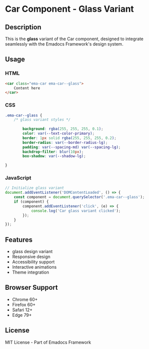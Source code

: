 # Car Component - Glass Variant

## Description
This is the **glass** variant of the Car component, designed to integrate seamlessly with the Emadocs Framework's design system.

## Usage

### HTML
```html
<car class="ema-car ema-car--glass">
    Content here
</car>
```

### CSS
```css
.ema-car--glass {
    /* glass variant styles */
    
        background: rgba(255, 255, 255, 0.1);
        color: var(--text-color-primary);
        border: 1px solid rgba(255, 255, 255, 0.2);
        border-radius: var(--border-radius-lg);
        padding: var(--spacing-md) var(--spacing-lg);
        backdrop-filter: blur(10px);
        box-shadow: var(--shadow-lg);
    
}
```

### JavaScript
```javascript
// Initialize glass variant
document.addEventListener('DOMContentLoaded', () => {
    const component = document.querySelector('.ema-car--glass');
    if (component) {
        component.addEventListener('click', (e) => {
            console.log('Car glass variant clicked');
        });
    }
});
```

## Features
- glass design variant
- Responsive design
- Accessibility support
- Interactive animations
- Theme integration

## Browser Support
- Chrome 60+
- Firefox 60+
- Safari 12+
- Edge 79+

## License
MIT License - Part of Emadocs Framework
